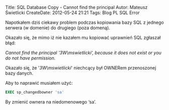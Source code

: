 Title: SQL Database Copy - Cannot find the principal
Autor: Mateusz Świetlicki
CreateDate: 2012-05-24 21:21
Tags: 	Blog
		PL
		SQL
		Error

Napotkałem dziś ciekawy problem podczas kopiowania bazy SQL z jednego serwera (w domenie) do drugiego (poza domeną).

Okazało się, że mimo iż nie kazałem mu kopiować uprawnień SQL zgłaszał błąd:

*Cannot find the principal '3W\mswietlicki', because it does not exist or you do not have permission.*

Okazało się, że '*3W\mswietlicki*' niechcący był OWNERem przenoszonej bazy danych.

Aby to naprawić musiałem użyć:

```sql
EXEC sp_changedbowner 'sa'
```
By zmienić ownera na niedomenowego ‘sa’.